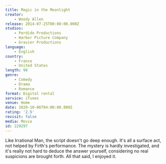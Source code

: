 ```yaml
---
title: Magic in the Moonlight
creator:
    - Woody Allen
release: 2014-07-25T00:00:00.000Z
studios:
    - Perdido Productions
    - Harbor Picture Company
    - Gravier Productions
language:
    - English
country:
    - France
    - United States
length: 98
genre:
    - Comedy
    - Drama
    - Romance
format: Digital rental
service: iTunes
venue: Home
date: 2020-10-06T04:00:00.000Z
rating: '2.5'
revisit: false
media: Movie
id: 229297
---
```


Like Irrational Man, the script doesn't go deep enough. It's all a surface act, not helped by Firth's performance. The mystery is hardly investigated, and it's really not hard to deduce the answer yourself, considering no real suspicions are brought forth. All that said, I enjoyed it.
